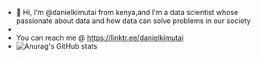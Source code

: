 - 👋 Hi, I’m @danielkimutai from kenya,and I'm a data scientist whose passionate about data and how data can solve problems in our society
- 
- You can reach me @ https://linktr.ee/danielkimutai
- ![Anurag's GitHub stats](https://github-readme-stats.vercel.app/api?username=danielkimutai&hide=contribs,prs)

